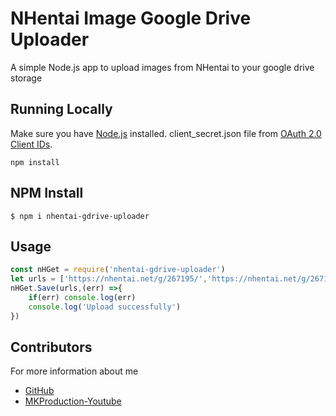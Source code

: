 # NHentai Image Google Drive Uploader

A simple Node.js app to upload images from NHentai to your google drive storage

## Running Locally

Make sure you have [Node.js](http://nodejs.org/)  installed.
client_secret.json file from [OAuth 2.0 Client IDs](https://console.developers.google.com/apis/credentials).

```
npm install
```


## NPM Install

```
$ npm i nhentai-gdrive-uploader
```

## Usage

```js
const nHGet = require('nhentai-gdrive-uploader')
let urls = ['https://nhentai.net/g/267195/','https://nhentai.net/g/267191/'];
nHGet.Save(urls,(err) =>{
    if(err) console.log(err)
    console.log('Upload successfully')
})
```

## Contributors

For more information about me

- [GitHub](https://github.com/minhlk)
- [MKProduction-Youtube]( https://www.youtube.com/mkproductionpresent)
